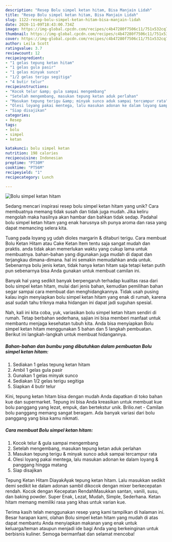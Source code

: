 ```yaml
---
description: "Resep Bolu simpel ketan hitam, Bisa Manjain Lidah"
title: "Resep Bolu simpel ketan hitam, Bisa Manjain Lidah"
slug: 1122-resep-bolu-simpel-ketan-hitam-bisa-manjain-lidah
date: 2020-11-09T18:43:00.734Z
image: https://img-global.cpcdn.com/recipes/c4b47280f7506c11/751x532cq70/bolu-simpel-ketan-hitam-foto-resep-utama.jpg
thumbnail: https://img-global.cpcdn.com/recipes/c4b47280f7506c11/751x532cq70/bolu-simpel-ketan-hitam-foto-resep-utama.jpg
cover: https://img-global.cpcdn.com/recipes/c4b47280f7506c11/751x532cq70/bolu-simpel-ketan-hitam-foto-resep-utama.jpg
author: Leila Scott
ratingvalue: 3.7
reviewcount: 12
recipeingredient:
- "1 gelas tepung ketan hitam"
- "1 gelas gula pasir"
- "1 gelas minyak sunco"
- "1/2 gelas terigu segitiga"
- "4 butir telur"
recipeinstructions:
- "Kocok telur &amp; gula sampai mengembang"
- "Setelah mengembang, masukan tepung ketan aduk perlahan"
- "Masukan tepung terigu &amp; minyak sunco aduk sampai tercampur rata"
- "Olesi loyang pakai mentega, lalu masukan adonan ke dalam loyang &amp; panggang hingga matang"
- "Siap disajikan"
categories:
- Resep
tags:
- bolu
- simpel
- ketan

katakunci: bolu simpel ketan 
nutrition: 198 calories
recipecuisine: Indonesian
preptime: "PT30M"
cooktime: "PT56M"
recipeyield: "1"
recipecategory: Lunch

---
```



![Bolu simpel ketan hitam](https://img-global.cpcdn.com/recipes/c4b47280f7506c11/751x532cq70/bolu-simpel-ketan-hitam-foto-resep-utama.jpg)

Sedang mencari inspirasi resep bolu simpel ketan hitam yang unik? Cara membuatnya memang tidak susah dan tidak juga mudah. Jika keliru mengolah maka hasilnya akan hambar dan bahkan tidak sedap. Padahal bolu simpel ketan hitam yang enak harusnya sih punya aroma dan rasa yang dapat memancing selera kita.

Tuang pada loyang yg udah dioles margarin &amp; ditaburi terigu. Cara membuat Bolu Ketan Hitam atau Cake Ketan Item tentu saja sangat mudah dan praktis. anda tidak akan memerlukan waktu yang cukup lama untuk membuatnya. bahan-bahan yang digunakan juga mudah di dapat dan terjangkau dimana-dimana. hal ini semakin memudahkan anda untuk. Sebenarnya bolu jenis ketan, tidak hanya ketan hitam saja tetapi ketan putih pun sebenarnya bisa Anda gunakan untuk membuat camilan ini.

Banyak hal yang sedikit banyak berpengaruh terhadap kualitas rasa dari bolu simpel ketan hitam, mulai dari jenis bahan, kemudian pemilihan bahan segar sampai cara membuat dan menghidangkannya. Tidak usah pusing kalau ingin menyiapkan bolu simpel ketan hitam yang enak di rumah, karena asal sudah tahu triknya maka hidangan ini dapat jadi suguhan spesial.


Nah, kali ini kita coba, yuk, variasikan bolu simpel ketan hitam sendiri di rumah. Tetap berbahan sederhana, sajian ini bisa memberi manfaat untuk membantu menjaga kesehatan tubuh kita. Anda bisa menyiapkan Bolu simpel ketan hitam menggunakan 5 bahan dan 5 langkah pembuatan. Berikut ini langkah-langkah untuk membuat hidangannya.

<!--inarticleads1-->

##### Bahan-bahan dan bumbu yang dibutuhkan dalam pembuatan Bolu simpel ketan hitam:

1. Sediakan 1 gelas tepung ketan hitam
1. Ambil 1 gelas gula pasir
1. Gunakan 1 gelas minyak sunco
1. Sediakan 1/2 gelas terigu segitiga
1. Siapkan 4 butir telur


Kini, tepung ketan hitam bisa dengan mudah Anda dapatkan di toko bahan kue dan supermarket. Tepung ini bisa Anda kreasikan untuk membuat kue bolu panggang yang lezat, empuk, dan bertekstur unik. Brilio.net - Camilan bolu panggang memang sangat beragam. Ada banyak variasi dari bolu panggang yang bisa kamu nikmati. 

<!--inarticleads2-->

##### Cara membuat Bolu simpel ketan hitam:

1. Kocok telur &amp; gula sampai mengembang
1. Setelah mengembang, masukan tepung ketan aduk perlahan
1. Masukan tepung terigu &amp; minyak sunco aduk sampai tercampur rata
1. Olesi loyang pakai mentega, lalu masukan adonan ke dalam loyang &amp; panggang hingga matang
1. Siap disajikan


Tepung Ketan Hitam DiayakAyak tepung ketan hitam. Lalu masukkan sedikit demi sedikit ke dalam adonan sambil dikocok dengan mixer berkecepatan rendah. Kocok dengan Kecepatan RendahMasukkan santan, vanili, susu, dan baking powder. Super Enak, Lezat, Mudah, Simple, Sederhana. Ketan hitam memang memiliki rasa yang khas untuk varian kue. 

Terima kasih telah menggunakan resep yang kami tampilkan di halaman ini. Besar harapan kami, olahan Bolu simpel ketan hitam yang mudah di atas dapat membantu Anda menyiapkan makanan yang enak untuk keluarga/teman ataupun menjadi ide bagi Anda yang berkeinginan untuk berbisnis kuliner. Semoga bermanfaat dan selamat mencoba!
